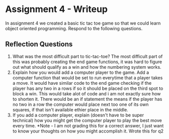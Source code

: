 # Assignment 4 - Writeup

In assignment 4 we created a basic tic tac toe game so that we could learn object oriented programming. Respond to the following questions.

## Reflection Questions

1. What was the most difficult part to tic-tac-toe?
The most difficult part of this was probably creating the end game functions, it was hard to figure out what should qualify as a win and how the numbering system works.
2. Explain how you would add a computer player to the game.
Add a computer function that would be set to run everytime that a player takes a move. It would have similar code to the end game checking if the player has any two in a rows if so it should be placed on the third spot to block a win. This would take alot of code and i am not exactly sure how to shorten it. There would be an if statement the means if the player has no two in a row the computer would place next too one of its own squares, if that isn't available ethier place in the middle.
3. If you add a computer player, explain (doesn't have to be super technical) how you might get the computer player to play the best move every time. *Note - I am not grading this for a correct answer, I just want to know your thoughts on how you might accomplish it.
Wrote this for q2